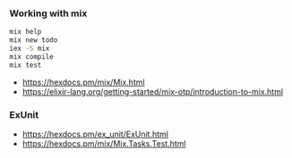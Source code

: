 ### Working with mix

```bash
mix help
mix new todo
iex -S mix
mix compile
mix test
```

- https://hexdocs.pm/mix/Mix.html
- https://elixir-lang.org/getting-started/mix-otp/introduction-to-mix.html

### ExUnit

- https://hexdocs.pm/ex_unit/ExUnit.html
- https://hexdocs.pm/mix/Mix.Tasks.Test.html

###

```elixir

```

###

```elixir

```

###

```elixir

```

###

```elixir

```

